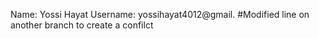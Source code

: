 Name: Yossi Hayat
Username: yossihayat4012@gmail. 	#Modified line on another branch to create a confilct
